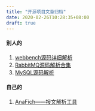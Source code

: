 ```yaml
---
title: "开源项目文章归档"
date: 2020-02-26T10:28:35+08:00
draft: true
---
```

#### 别人的

1. [webbench源码详细解析](/post/opensource/webbench)
2. [RabbitMQ源码解析合集](/post/rabbitmq/rabbitmq)
3. [MySQL源码解析](/post/mysql/mysql)

#### 自己的

1. [AnaFich——报文解析工具](/post/opensource/anafich)
